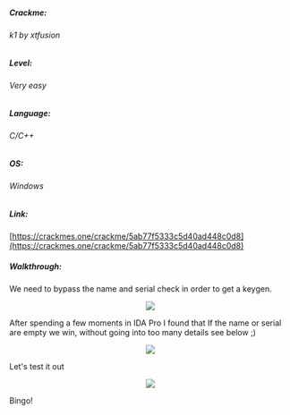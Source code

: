 ##### Crackme: 
###### k1 by xtfusion

##### Level:
###### Very easy

##### Language:
###### C/C++

##### OS:
###### Windows

##### Link:
[https://crackmes.one/crackme/5ab77f5333c5d40ad448c0d8](https://crackmes.one/crackme/5ab77f5333c5d40ad448c0d8)

##### Walkthrough:
We need to bypass the name and serial check in order to get a keygen.

<p align="center">
  <img src="https://github.com/ihack4falafel/OSEE/blob/master/Crackmes/C%20%26%20C%2B%2B/k1%20by%20xtfusion/Program.png">
</p>

After spending a few moments in IDA Pro I found that If the name or serial are empty we win, without going into too many details see below ;)

<p align="center">
  <img src="https://github.com/ihack4falafel/OSEE/blob/master/Crackmes/C%20%26%20C%2B%2B/k1%20by%20xtfusion/Code.png">
</p>

Let's test it out

<p align="center">
  <img src="https://github.com/ihack4falafel/OSEE/blob/master/Crackmes/C%20%26%20C%2B%2B/k1%20by%20xtfusion/Final.png">
</p>

Bingo!
